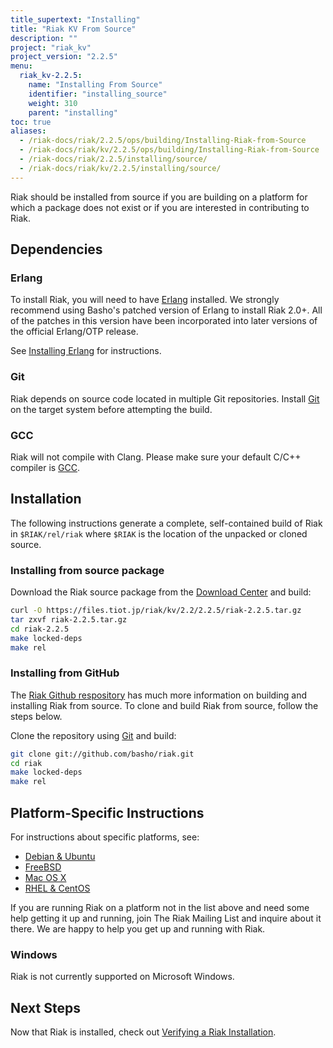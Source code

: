 ```yaml
---
title_supertext: "Installing"
title: "Riak KV From Source"
description: ""
project: "riak_kv"
project_version: "2.2.5"
menu:
  riak_kv-2.2.5:
    name: "Installing From Source"
    identifier: "installing_source"
    weight: 310
    parent: "installing"
toc: true
aliases:
  - /riak-docs/riak/2.2.5/ops/building/Installing-Riak-from-Source
  - /riak-docs/riak/kv/2.2.5/ops/building/Installing-Riak-from-Source
  - /riak-docs/riak/2.2.5/installing/source/
  - /riak-docs/riak/kv/2.2.5/installing/source/
---
```




[install source erlang]: {{<baseurl>}}riak/kv/2.2.5/setup/installing/source/erlang
[downloads]: {{<baseurl>}}riak/kv/2.2.5/downloads/
[install debian & ubuntu#source]: {{<baseurl>}}riak/kv/2.2.5/setup/installing/debian-ubuntu/#installing-from-source
[install freebsd#source]: {{<baseurl>}}riak/kv/2.2.5/setup/installing/freebsd/#installing-from-source
[install mac osx#source]: {{<baseurl>}}riak/kv/2.2.5/setup/installing/mac-osx/#installing-from-source
[install rhel & centos#source]: {{<baseurl>}}riak/kv/2.2.5/setup/installing/rhel-centos/#installing-from-source
[install verify]: {{<baseurl>}}riak/kv/2.2.5/setup/installing/verify

Riak should be installed from source if you are building on a platform
for which a package does not exist or if you are interested in
contributing to Riak.

## Dependencies

### Erlang

To install Riak, you will need to have [Erlang](http://www.erlang.org/) installed. We strongly recommend using Basho's patched version of Erlang to install Riak 2.0+. All of the patches in this version have been incorporated into later versions of the official Erlang/OTP release.

See [Installing Erlang][install source erlang] for instructions.

### Git

Riak depends on source code located in multiple Git repositories. Install [Git](https://git-scm.com/) on the target system before attempting the build.

### GCC

Riak will not compile with Clang. Please make sure your default C/C++
compiler is [GCC](https://gcc.gnu.org/).

## Installation

The following instructions generate a complete, self-contained build of
Riak in `$RIAK/rel/riak` where `$RIAK` is the location of the unpacked
or cloned source.

### Installing from source package

Download the Riak source package from the [Download Center][downloads] and build:

```bash
curl -O https://files.tiot.jp/riak/kv/2.2/2.2.5/riak-2.2.5.tar.gz
tar zxvf riak-2.2.5.tar.gz
cd riak-2.2.5
make locked-deps
make rel
```

### Installing from GitHub

The [Riak Github respository](http://github.com/basho/riak) has much
more information on building and installing Riak from source. To clone
and build Riak from source, follow the steps below.

Clone the repository using [Git](http://git-scm.com) and build:

```bash
git clone git://github.com/basho/riak.git
cd riak
make locked-deps
make rel
```

## Platform-Specific Instructions

For instructions about specific platforms, see:
  
  * [Debian & Ubuntu][install debian & ubuntu#source]
  * [FreeBSD][install freebsd#source]
  * [Mac OS X][install mac osx#source]
  * [RHEL & CentOS][install rhel & centos#source]

If you are running Riak on a platform not in the list above and need
some help getting it up and running, join The Riak Mailing List and
inquire about it there. We are happy to help you get up and running with
Riak.

### Windows

Riak is not currently supported on Microsoft Windows.

## Next Steps

Now that Riak is installed, check out [Verifying a Riak Installation][install verify].

